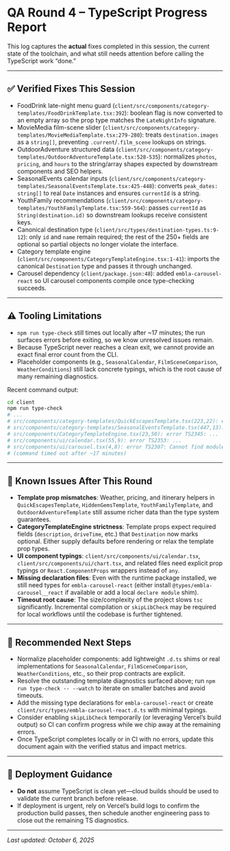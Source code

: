 # QA Round 4 – TypeScript Progress Report

This log captures the **actual** fixes completed in this session, the current state of the toolchain, and what still needs attention before calling the TypeScript work “done.”

---

## ✅ Verified Fixes This Session
- FoodDrink late-night menu guard (`client/src/components/category-templates/FoodDrinkTemplate.tsx:392`): boolean flag is now converted to an empty array so the prop type matches the `LateNightInfo` signature.
- MovieMedia film-scene slider (`client/src/components/category-templates/MovieMediaTemplate.tsx:279-280`): treats `destination.images` as a `string[]`, preventing `.current`/`.film_scene` lookups on strings.
- OutdoorAdventure structured data (`client/src/components/category-templates/OutdoorAdventureTemplate.tsx:528-535`): normalizes `photos`, `pricing`, and `hours` to the string/array shapes expected by downstream components and SEO helpers.
- SeasonalEvents calendar inputs (`client/src/components/category-templates/SeasonalEventsTemplate.tsx:425-448`): converts `peak_dates: string[]` to real `Date` instances and ensures `currentId` is a string.
- YouthFamily recommendations (`client/src/components/category-templates/YouthFamilyTemplate.tsx:559-564`): passes `currentId` as `String(destination.id)` so downstream lookups receive consistent keys.
- Canonical destination type (`client/src/types/destination-types.ts:9-12`): only `id` and `name` remain required; the rest of the 250+ fields are optional so partial objects no longer violate the interface.
- Category template engine (`client/src/components/CategoryTemplateEngine.tsx:1-41`): imports the canonical `Destination` type and passes it through unchanged.
- Carousel dependency (`client/package.json:48`): added `embla-carousel-react` so UI carousel components compile once type-checking succeeds.

---

## ⚠️ Tooling Limitations
- `npm run type-check` still times out locally after ~17 minutes; the run surfaces errors before exiting, so we know unresolved issues remain.
- Because TypeScript never reaches a clean exit, we cannot provide an exact final error count from the CLI.
- Placeholder components (e.g., `SeasonalCalendar`, `FilmSceneComparison`, `WeatherConditions`) still lack concrete typings, which is the root cause of many remaining diagnostics.

Recent command output:

```bash
cd client
npm run type-check
# ...
# src/components/category-templates/QuickEscapesTemplate.tsx(223,22): error TS2367: ...
# src/components/category-templates/SeasonalEventsTemplate.tsx(447,13): error TS2322: ...
# src/components/CategoryTemplateEngine.tsx(23,50): error TS2345: ...
# src/components/ui/calendar.tsx(55,9): error TS2353: ...
# src/components/ui/carousel.tsx(4,8): error TS2307: Cannot find module 'embla-carousel-react' or its corresponding type declarations.
# (command timed out after ~17 minutes)
```

---

## 🚧 Known Issues After This Round
- **Template prop mismatches**: Weather, pricing, and itinerary helpers in `QuickEscapesTemplate`, `HiddenGemsTemplate`, `YouthFamilyTemplate`, and `OutdoorAdventureTemplate` still assume richer data than the type system guarantees.
- **CategoryTemplateEngine strictness**: Template props expect required fields (`description`, `driveTime`, etc.) that `Destination` now marks optional. Either supply defaults before rendering or relax the template prop types.
- **UI component typings**: `client/src/components/ui/calendar.tsx`, `client/src/components/ui/chart.tsx`, and related files need explicit prop typings or `React.ComponentProps` wrappers instead of `any`.
- **Missing declaration files**: Even with the runtime package installed, we still need types for `embla-carousel-react` (either install `@types/embla-carousel__react` if available or add a local `declare module` shim).
- **Timeout root cause**: The size/complexity of the project slows `tsc` significantly. Incremental compilation or `skipLibCheck` may be required for local workflows until the codebase is further tightened.

---

## 🔄 Recommended Next Steps
- Normalize placeholder components: add lightweight `.d.ts` shims or real implementations for `SeasonalCalendar`, `FilmSceneComparison`, `WeatherConditions`, etc., so their prop contracts are explicit.
- Resolve the outstanding template diagnostics surfaced above; run `npm run type-check -- --watch` to iterate on smaller batches and avoid timeouts.
- Add the missing type declarations for `embla-carousel-react` or create `client/src/types/embla-carousel-react.d.ts` with minimal typings.
- Consider enabling `skipLibCheck` temporarily (or leveraging Vercel’s build output) so CI can confirm progress while we chip away at the remaining errors.
- Once TypeScript completes locally or in CI with no errors, update this document again with the verified status and impact metrics.

---

## 📝 Deployment Guidance
- **Do not** assume TypeScript is clean yet—cloud builds should be used to validate the current branch before release.
- If deployment is urgent, rely on Vercel’s build logs to confirm the production build passes, then schedule another engineering pass to close out the remaining TS diagnostics.

---

_Last updated: October 6, 2025_
